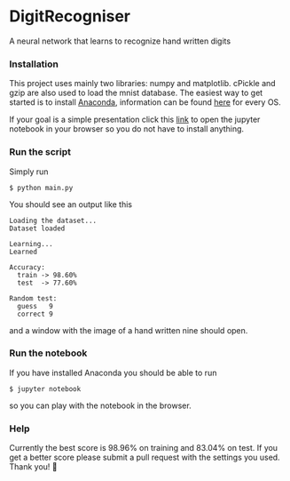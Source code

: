# DigitRecogniser
A neural network that learns to recognize hand written digits

### Installation
This project uses mainly two libraries: numpy and matplotlib. cPickle and gzip are also used to load the mnist database. The easiest way to get started is to install [Anaconda](https://www.continuum.io/why-anaconda), information can be found [here](https://www.continuum.io/downloads) for every OS.

If your goal is a simple presentation click this [link](https://nbviewer.jupyter.org/github/niccolomarcon/DigitRecogniser/blob/master/notebook.ipynb) to open the jupyter notebook in your browser so you do not have to install anything.

### Run the script
Simply run
```
$ python main.py
```
You should see an output like this
```
Loading the dataset...
Dataset loaded

Learning...
Learned

Accuracy:
  train -> 98.60%
  test  -> 77.60%

Random test:
  guess   9
  correct 9
```
and a window with the image of a hand written nine should open.

### Run the notebook
If you have installed Anaconda you should be able to run
```
$ jupyter notebook
```
so you can play with the notebook in the browser.

### Help
Currently the best score is 98.96% on training and 83.04% on test. If you get a better score please submit a pull request with the settings you used. Thank you! 🚀
